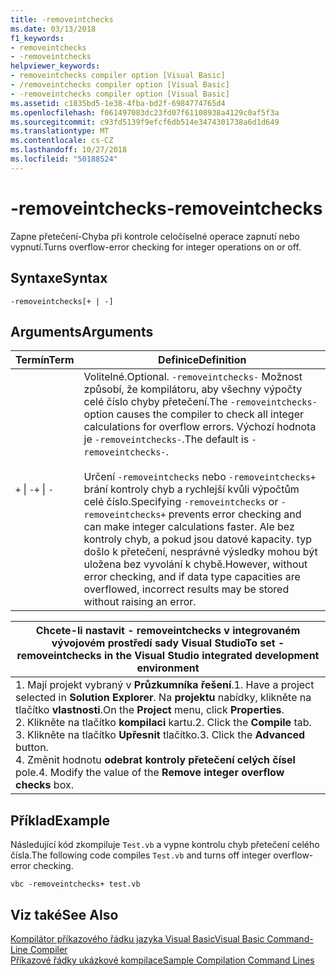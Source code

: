 ```yaml
---
title: -removeintchecks
ms.date: 03/13/2018
f1_keywords:
- removeintchecks
- -removeintchecks
helpviewer_keywords:
- removeintchecks compiler option [Visual Basic]
- /removeintchecks compiler option [Visual Basic]
- -removeintchecks compiler option [Visual Basic]
ms.assetid: c1835bd5-1e38-4fba-bd2f-6984774765d4
ms.openlocfilehash: f061497083dc23fd07f61108938a4129c0af5f3a
ms.sourcegitcommit: c93fd5139f9efcf6db514e3474301738a6d1d649
ms.translationtype: MT
ms.contentlocale: cs-CZ
ms.lasthandoff: 10/27/2018
ms.locfileid: "50188524"
---
```

# <a name="-removeintchecks"></a><span data-ttu-id="c4d02-102">-removeintchecks</span><span class="sxs-lookup"><span data-stu-id="c4d02-102">-removeintchecks</span></span>
<span data-ttu-id="c4d02-103">Zapne přetečení-Chyba při kontrole celočíselné operace zapnutí nebo vypnutí.</span><span class="sxs-lookup"><span data-stu-id="c4d02-103">Turns overflow-error checking for integer operations on or off.</span></span>  
  
## <a name="syntax"></a><span data-ttu-id="c4d02-104">Syntaxe</span><span class="sxs-lookup"><span data-stu-id="c4d02-104">Syntax</span></span>  
  
```  
-removeintchecks[+ | -]  
```  
  
## <a name="arguments"></a><span data-ttu-id="c4d02-105">Arguments</span><span class="sxs-lookup"><span data-stu-id="c4d02-105">Arguments</span></span>  
  
|<span data-ttu-id="c4d02-106">Termín</span><span class="sxs-lookup"><span data-stu-id="c4d02-106">Term</span></span>|<span data-ttu-id="c4d02-107">Definice</span><span class="sxs-lookup"><span data-stu-id="c4d02-107">Definition</span></span>|  
|---|---|  
|<span data-ttu-id="c4d02-108">`+` &#124; `-`</span><span class="sxs-lookup"><span data-stu-id="c4d02-108">`+` &#124; `-`</span></span>|<span data-ttu-id="c4d02-109">Volitelné.</span><span class="sxs-lookup"><span data-stu-id="c4d02-109">Optional.</span></span> <span data-ttu-id="c4d02-110">`-removeintchecks-` Možnost způsobí, že kompilátoru, aby všechny výpočty celé číslo chyby přetečení.</span><span class="sxs-lookup"><span data-stu-id="c4d02-110">The `-removeintchecks-` option causes the compiler to check all integer calculations for overflow errors.</span></span> <span data-ttu-id="c4d02-111">Výchozí hodnota je `-removeintchecks-`.</span><span class="sxs-lookup"><span data-stu-id="c4d02-111">The default is `-removeintchecks-`.</span></span><br /><br /> <span data-ttu-id="c4d02-112">Určení `-removeintchecks` nebo `-removeintchecks+` brání kontroly chyb a rychlejší kvůli výpočtům celé číslo.</span><span class="sxs-lookup"><span data-stu-id="c4d02-112">Specifying `-removeintchecks` or `-removeintchecks+` prevents error checking and can make integer calculations faster.</span></span> <span data-ttu-id="c4d02-113">Ale bez kontroly chyb, a pokud jsou datové kapacity. typ došlo k přetečení, nesprávné výsledky mohou být uložena bez vyvolání k chybě.</span><span class="sxs-lookup"><span data-stu-id="c4d02-113">However, without error checking, and if data type capacities are overflowed, incorrect results may be stored without raising an error.</span></span>|  
  
|<span data-ttu-id="c4d02-114">Chcete-li nastavit - removeintchecks v integrovaném vývojovém prostředí sady Visual Studio</span><span class="sxs-lookup"><span data-stu-id="c4d02-114">To set -removeintchecks in the Visual Studio integrated development environment</span></span>|  
|---|  
|<span data-ttu-id="c4d02-115">1.  Mají projekt vybraný v **Průzkumníka řešení**.</span><span class="sxs-lookup"><span data-stu-id="c4d02-115">1.  Have a project selected in **Solution Explorer**.</span></span> <span data-ttu-id="c4d02-116">Na **projektu** nabídky, klikněte na tlačítko **vlastnosti**.</span><span class="sxs-lookup"><span data-stu-id="c4d02-116">On the **Project** menu, click **Properties**.</span></span> <br /><span data-ttu-id="c4d02-117">2.  Klikněte na tlačítko **kompilaci** kartu.</span><span class="sxs-lookup"><span data-stu-id="c4d02-117">2.  Click the **Compile** tab.</span></span><br /><span data-ttu-id="c4d02-118">3.  Klikněte na tlačítko **Upřesnit** tlačítko.</span><span class="sxs-lookup"><span data-stu-id="c4d02-118">3.  Click the **Advanced** button.</span></span><br /><span data-ttu-id="c4d02-119">4.  Změnit hodnotu **odebrat kontroly přetečení celých čísel** pole.</span><span class="sxs-lookup"><span data-stu-id="c4d02-119">4.  Modify the value of the **Remove integer overflow checks** box.</span></span>|  
  
## <a name="example"></a><span data-ttu-id="c4d02-120">Příklad</span><span class="sxs-lookup"><span data-stu-id="c4d02-120">Example</span></span>  
 <span data-ttu-id="c4d02-121">Následující kód zkompiluje `Test.vb` a vypne kontrolu chyb přetečení celého čísla.</span><span class="sxs-lookup"><span data-stu-id="c4d02-121">The following code compiles `Test.vb` and turns off integer overflow-error checking.</span></span>  
  
```console
vbc -removeintchecks+ test.vb  
```  
  
## <a name="see-also"></a><span data-ttu-id="c4d02-122">Viz také</span><span class="sxs-lookup"><span data-stu-id="c4d02-122">See Also</span></span>  
 [<span data-ttu-id="c4d02-123">Kompilátor příkazového řádku jazyka Visual Basic</span><span class="sxs-lookup"><span data-stu-id="c4d02-123">Visual Basic Command-Line Compiler</span></span>](../../../visual-basic/reference/command-line-compiler/index.md)  
 [<span data-ttu-id="c4d02-124">Příkazové řádky ukázkové kompilace</span><span class="sxs-lookup"><span data-stu-id="c4d02-124">Sample Compilation Command Lines</span></span>](../../../visual-basic/reference/command-line-compiler/sample-compilation-command-lines.md)
